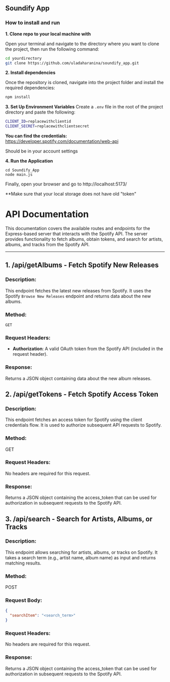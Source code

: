 ## Soundify App

### How to install and run

**1. Clone repo to your local machine with**

Open your terminal and navigate to the directory where you want to clone the project, then run the following command:

```bash
cd yourdirectory
git clone https://github.com/uladaharanina/soundify_app.git
```

**2. Install dependencies**

Once the repository is cloned, navigate into the project folder and install the required dependencies:
```bash
npm install
```

**3. Set Up Environment Variables**
Create a `.env` file in the root of the project directory and paste the following:

```bash
CLIENT_ID=replacewithclientid
CLIENT_SECRET=replacewithclientsecret 
```

**You can find the credentials:** https://developer.spotify.com/documentation/web-api

Should be in your account settings

**4. Run the Application**

```
cd Soundify_App
node main.js
```

Finally, open your browser and go to http://localhost:5173/


**Make sure that your local storage does not have old "token" 



# API Documentation

This documentation covers the available routes and endpoints for the Express-based server that interacts with the Spotify API. The server provides functionality to fetch albums, obtain tokens, and search for artists, albums, and tracks from the Spotify API.

---

## 1. **/api/getAlbums** - Fetch Spotify New Releases

### Description:
This endpoint fetches the latest new releases from Spotify. It uses the Spotify `Browse New Releases` endpoint and returns data about the new albums.

### Method:
`GET`

### Request Headers:
- **Authorization**: A valid OAuth token from the Spotify API (included in the request header).

### Response:
Returns a JSON object containing data about the new album releases.

## 2. **/api/getTokens** - Fetch Spotify Access Token

### Description:
This endpoint fetches an access token for Spotify using the client credentials flow. It is used to authorize subsequent API requests to Spotify.

### Method:
GET

### Request Headers:
No headers are required for this request.
### Response:
Returns a JSON object containing the access_token that can be used for authorization in subsequent requests to the Spotify API.

## 3. /api/search - Search for Artists, Albums, or Tracks

### Description:
This endpoint allows searching for artists, albums, or tracks on Spotify. It takes a search term (e.g., artist name, album name) as input and returns matching results.

### Method:
POST


### Request Body:

```json
{
  "searchItem": "<search_term>"
}
```

### Request Headers:
No headers are required for this request.
### Response:
Returns a JSON object containing the access_token that can be used for authorization in subsequent requests to the Spotify API.


